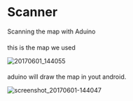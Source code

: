 # Scanner
Scanning the map with Aduino

####
this is the map we used

![20170601_144055](https://user-images.githubusercontent.com/16278142/34932662-18cfd394-fa17-11e7-8f8a-9337a22e2598.jpg)

####
aduino will draw the map in yout android.

![screenshot_20170601-144047](https://user-images.githubusercontent.com/16278142/34932697-402dfb14-fa17-11e7-8a70-39fbf0990513.png)


